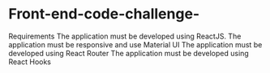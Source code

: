 # Front-end-code-challenge-

Requirements
The application must be developed using ReactJS.
The application must be responsive and use Material UI
The application must be developed using React Router
The application must be developed using React Hooks
